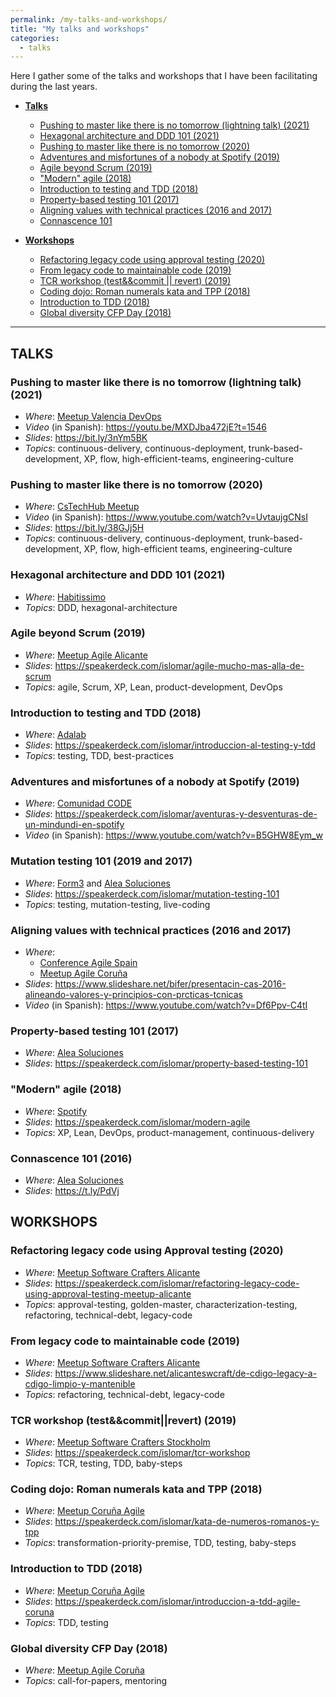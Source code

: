 ```yaml
---
permalink: /my-talks-and-workshops/
title: "My talks and workshops"
categories:
  - talks
---
```


Here I gather some of the talks and workshops that I have been facilitating during the last years.

- [**Talks**](#talks)

  - [Pushing to master like there is no tomorrow (lightning talk) (2021)](#pushing-to-master-like-there-is-no-tomorrow-lightning-talk-2021)
  - [Hexagonal architecture and DDD 101 (2021)](#hexagonal-architecture-and-ddd-101-2021)
  - [Pushing to master like there is no tomorrow (2020)](#Pushing-to-master-like-there-is-no-tomorrow)
  - [Adventures and misfortunes of a nobody at Spotify (2019)](#adventures-and-misfortunes-of-a-nobody-at-spotify-2019)
  - [Agile beyond Scrum (2019)](#Agile-beyond-scrum-2019)
  - ["Modern" agile (2018)](#modern-agile-2018)
  - [Introduction to testing and TDD (2018)](#introduction-to-testing-and-tdd-2018)
  - [Property-based testing 101 (2017)](#property-based-testing-101-2017)
  - [Aligning values with technical practices (2016 and 2017)](#aligning-values-with-technical-practices-2016-and-2017)
  - [Connascence 101](#connascence-101-2016)

- [**Workshops**](#workshops)
  - [Refactoring legacy code using approval testing (2020)](#refactoring-legacy-code-using-approval-testing-2020)
  - [From legacy code to maintainable code (2019)](#from-legacy-code-to-maintainable-code-2019)
  - [TCR workshop (test&&commit \|\| revert) (2019)](#tcr-workshop-testcommitrevert-2019)
  - [Coding dojo: Roman numerals kata and TPP (2018)](#coding-dojo-roman-numerals-kata-and-tpp-2018)
  - [Introduction to TDD (2018)](#introduction-to-tdd-2018)
  - [Global diversity CFP Day (2018)](#global-diversity-cfp-day-2018)

---

## TALKS

### **Pushing to master like there is no tomorrow (lightning talk)** (2021)

- _Where_: [Meetup Valencia DevOps](https://www.meetup.com/es-ES/Valencia-DevOps/events/276168962/)
- _Video_ (in Spanish): <https://youtu.be/MXDJba472jE?t=1546>
- _Slides_: <https://bit.ly/3nYm5BK>
- _Topics_: continuous-delivery, continuous-deployment, trunk-based-development, XP, flow, high-efficient-teams, engineering-culture

### **Pushing to master like there is no tomorrow** (2020)

- _Where_: [CsTechHub Meetup](https://www.meetup.com/es-ES/CSTechHub/)
- _Video_ (in Spanish): <https://www.youtube.com/watch?v=UvtaujgCNsI>
- _Slides_: <https://bit.ly/38GJj5H>
- _Topics_: continuous-delivery, continuous-deployment, trunk-based-development, XP, flow, high-efficient teams, engineering-culture

### **Hexagonal architecture and DDD 101** (2021)

- _Where_: [Habitissimo](https://www.habitissimo.es/)
- _Topics_: DDD, hexagonal-architecture

### **Agile beyond Scrum** (2019)

- _Where_: [Meetup Agile Alicante](https://www.meetup.com/es-ES/AgileAlicante/events/260459256/)
- _Slides_: <https://speakerdeck.com/islomar/agile-mucho-mas-alla-de-scrum>
- _Topics_: agile, Scrum, XP, Lean, product-development, DevOps

### **Introduction to testing and TDD** (2018)

- _Where_: [Adalab](https://adalab.es/)
- _Slides_: <https://speakerdeck.com/islomar/introduccion-al-testing-y-tdd>
- _Topics_: testing, TDD, best-practices

### **Adventures and misfortunes of a nobody at Spotify** (2019)

- _Where_: [Comunidad CODE](http://www.comunidadcode.com/)
- _Slides_: <https://speakerdeck.com/islomar/aventuras-y-desventuras-de-un-mindundi-en-spotify>
- _Video_ (in Spanish): <https://www.youtube.com/watch?v=B5GHW8Eym_w>

### **Mutation testing 101** (2019 and 2017)

- _Where_: [Form3](https://www.form3.tech/) and [Alea Soluciones](https://www.alea-soluciones.com/)
- _Slides_: <https://speakerdeck.com/islomar/mutation-testing-101>
- _Topics_: testing, mutation-testing, live-coding

### **Aligning values with technical practices** (2016 and 2017)

- _Where_:
  - [Conference Agile Spain](https://cas2016.agile-spain.org/)
  - [Meetup Agile Coruña](https://www.meetup.com/es-ES/Coruna-Agile/events/245525249/)
- _Slides_: <https://www.slideshare.net/bifer/presentacin-cas-2016-alineando-valores-y-principios-con-prcticas-tcnicas>
- _Video_ (in Spanish): <https://www.youtube.com/watch?v=Df6Ppv-C4tI>

### **Property-based testing 101** (2017)

- _Where_: [Alea Soluciones](https://www.alea-soluciones.com/)
- _Slides_: https://speakerdeck.com/islomar/property-based-testing-101

### **"Modern" agile** (2018)

- _Where_: [Spotify](https://spotify.com/)
- _Slides_: <https://speakerdeck.com/islomar/modern-agile>
- _Topics_: XP, Lean, DevOps, product-management, continuous-delivery

### **Connascence 101** (2016)

- _Where_: [Alea Soluciones](https://www.alea-soluciones.com/)
- _Slides_: <https://t.ly/PdVj>

## WORKSHOPS

### Refactoring legacy code using Approval testing (2020)

- _Where_: [Meetup Software Crafters Alicante](https://www.meetup.com/es-ES/Software-Crafters-Alicante/events/267849996/)
- _Slides_: <https://speakerdeck.com/islomar/refactoring-legacy-code-using-approval-testing-meetup-alicante>
- _Topics_: approval-testing, golden-master, characterization-testing, refactoring, technical-debt, legacy-code

### From legacy code to maintainable code (2019)

- _Where_: [Meetup Software Crafters Alicante](https://www.meetup.com/es-ES/Software-Crafters-Alicante/events/261640799/)
- _Slides_: <https://www.slideshare.net/alicanteswcraft/de-cdigo-legacy-a-cdigo-limpio-y-mantenible>
- _Topics_: refactoring, technical-debt, legacy-code

### **TCR workshop (test&&commit||revert)** (2019)

- _Where_: [Meetup Software Crafters Stockholm](https://www.meetup.com/es-ES/Stockholm-Software-Craftsmanship/events/259388924/)
- _Slides_: <https://speakerdeck.com/islomar/tcr-workshop>
- _Topics_: TCR, testing, TDD, baby-steps

### **Coding dojo: Roman numerals kata and TPP** (2018)

- _Where_: [Meetup Coruña Agile](https://www.meetup.com/es-ES/Coruna-Agile/events/250099803/)
- _Slides_: <https://speakerdeck.com/islomar/kata-de-numeros-romanos-y-tpp>
- _Topics_: transformation-priority-premise, TDD, testing, baby-steps

### **Introduction to TDD** (2018)

- _Where_: [Meetup Coruña Agile](https://www.meetup.com/es-ES/Coruna-Agile/events/247812914/)
- _Slides_: <https://speakerdeck.com/islomar/introduccion-a-tdd-agile-coruna>
- _Topics_: TDD, testing

### **Global diversity CFP Day** (2018)

- _Where_: [Meetup Agile Coruña](https://www.meetup.com/es-ES/Coruna-Agile/events/247120846/)
- _Topics_: call-for-papers, mentoring

